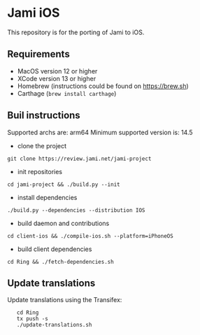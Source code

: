 # Jami iOS

This repository is for the porting of Jami to iOS.

## Requirements

- MacOS version 12 or higher
- XCode version 13 or higher
- Homebrew (instructions could be found on https://brew.sh)
- Carthage (``brew install carthage``)

## Buil instructions

Supported archs are: arm64
Minimum supported version is: 14.5

- clone the project

```git clone https://review.jami.net/jami-project```

- init repositories

```cd jami-project && ./build.py --init```

- install dependencies

```./build.py --dependencies --distribution IOS```

- build daemon and contributions

```cd client-ios && ./compile-ios.sh --platform=iPhoneOS```

- build client dependencies

```cd Ring && ./fetch-dependencies.sh```

## Update translations

Update translations using the Transifex:

```
   cd Ring
   tx push -s
   ./update-translations.sh
```
